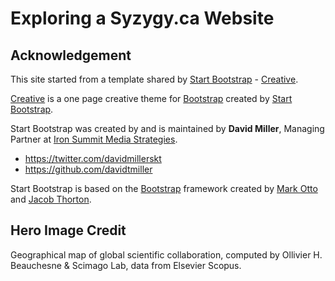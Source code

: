 # Exploring a Syzygy.ca Website


## Acknowledgement

This site started from a template shared by [Start Bootstrap](http://startbootstrap.com/) - [Creative](http://startbootstrap.com/template-overviews/creative/).

[Creative](http://startbootstrap.com/template-overviews/creative/) is a one page creative theme for [Bootstrap](http://getbootstrap.com/) created by [Start Bootstrap](http://startbootstrap.com/).

Start Bootstrap was created by and is maintained by **David Miller**, Managing Partner at [Iron Summit Media Strategies](http://www.ironsummitmedia.com/).

* https://twitter.com/davidmillerskt
* https://github.com/davidtmiller

Start Bootstrap is based on the [Bootstrap](http://getbootstrap.com/) framework created by [Mark Otto](https://twitter.com/mdo) and [Jacob Thorton](https://twitter.com/fat).

## Hero Image Credit

Geographical map of global scientific collaboration, computed by Ollivier H. Beauchesne & Scimago Lab, data from Elsevier Scopus.


